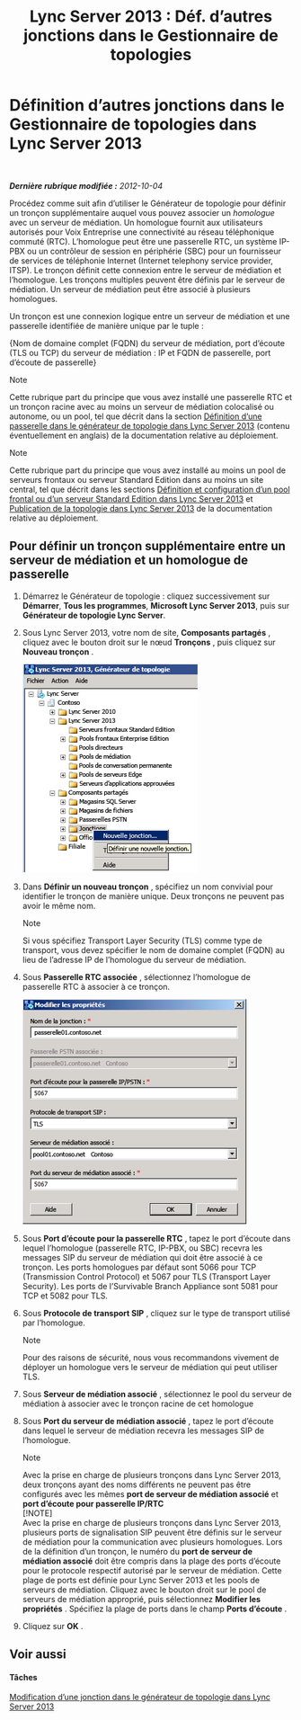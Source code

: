 ﻿---
title: "Lync Server 2013 : Déf. d’autres jonctions dans le Gestionnaire de topologies"
TOCTitle: Définition d’autres jonctions dans le Gestionnaire de topologies
ms:assetid: e68b8377-50a2-452a-bf5c-910929e34236
ms:mtpsurl: https://technet.microsoft.com/fr-fr/library/JJ721915(v=OCS.15)
ms:contentKeyID: 49891583
ms.date: 05/20/2016
mtps_version: v=OCS.15
ms.translationtype: HT
---

# Définition d’autres jonctions dans le Gestionnaire de topologies dans Lync Server 2013

 

_**Dernière rubrique modifiée :** 2012-10-04_

Procédez comme suit afin d’utiliser le Générateur de topologie pour définir un tronçon supplémentaire auquel vous pouvez associer un *homologue* avec un serveur de médiation. Un homologue fournit aux utilisateurs autorisés pour Voix Entreprise une connectivité au réseau téléphonique commuté (RTC). L’homologue peut être une passerelle RTC, un système IP-PBX ou un contrôleur de session en périphérie (SBC) pour un fournisseur de services de téléphonie Internet (Internet telephony service provider, ITSP). Le tronçon définit cette connexion entre le serveur de médiation et l’homologue. Les tronçons multiples peuvent être définis par le serveur de médiation. Un serveur de médiation peut être associé à plusieurs homologues.

Un tronçon est une connexion logique entre un serveur de médiation et une passerelle identifiée de manière unique par le tuple :

{Nom de domaine complet (FQDN) du serveur de médiation, port d’écoute (TLS ou TCP) du serveur de médiation : IP et FQDN de passerelle, port d’écoute de passerelle}

> [!NOTE]  
> Cette rubrique part du principe que vous avez installé une passerelle RTC et un tronçon racine avec au moins un serveur de médiation colocalisé ou autonome, ou un pool, tel que décrit dans la section <a href="lync-server-2013-define-a-gateway-in-topology-builder.md">Définition d’une passerelle dans le générateur de topologie dans Lync Server 2013</a> (contenu éventuellement en anglais) de la documentation relative au déploiement.

> [!NOTE]  
> Cette rubrique part du principe que vous avez installé au moins un pool de serveurs frontaux ou serveur Standard Edition dans au moins un site central, tel que décrit dans les sections <a href="lync-server-2013-define-and-configure-a-front-end-pool-or-standard-edition-server.md">Définition et configuration d’un pool frontal ou d’un serveur Standard Edition dans Lync Server 2013</a> et <a href="lync-server-2013-publish-the-topology.md">Publication de la topologie dans Lync Server 2013</a> de la documentation relative au déploiement.

## Pour définir un tronçon supplémentaire entre un serveur de médiation et un homologue de passerelle

1.  Démarrez le Générateur de topologie : cliquez successivement sur **Démarrer**, **Tous les programmes**, **Microsoft Lync Server 2013**, puis sur **Générateur de topologie Lync Server**.

2.  Sous Lync Server 2013, votre nom de site, **Composants partagés** , cliquez avec le bouton droit sur le nœud **Tronçons** , puis cliquez sur **Nouveau tronçon** .
    
    ![Écran de la structure de fichier du Générateur de topologie Lync Server](images/JJ721915.90d5b349-aa1e-407a-87ed-fa112f478560(OCS.15).png "Écran de la structure de fichier du Générateur de topologie Lync Server")

3.  Dans **Définir un nouveau tronçon** , spécifiez un nom convivial pour identifier le tronçon de manière unique. Deux tronçons ne peuvent pas avoir le même nom.
    
    > [!NOTE]  
    > Si vous spécifiez Transport Layer Security (TLS) comme type de transport, vous devez spécifier le nom de domaine complet (FQDN) au lieu de l’adresse IP de l’homologue du serveur de médiation.

4.  Sous **Passerelle RTC associée** , sélectionnez l’homologue de passerelle RTC à associer à ce tronçon.
    
    ![Paramètres des propriétés pour la passerelle PSTN homologue pour la jonction](images/JJ721915.7c3fe8ee-8f4c-4413-8462-8347228e61bb(OCS.15).png "Paramètres des propriétés pour la passerelle PSTN homologue pour la jonction")

5.  Sous **Port d’écoute pour la passerelle RTC** , tapez le port d’écoute dans lequel l’homologue (passerelle RTC, IP-PBX, ou SBC) recevra les messages SIP du serveur de médiation qui doit être associé à ce tronçon. Les ports homologues par défaut sont 5066 pour TCP (Transmission Control Protocol) et 5067 pour TLS (Transport Layer Security). Les ports de l’Survivable Branch Appliance sont 5081 pour TCP et 5082 pour TLS.

6.  Sous **Protocole de transport SIP** , cliquez sur le type de transport utilisé par l’homologue.
    
    > [!NOTE]  
    > Pour des raisons de sécurité, nous vous recommandons vivement de déployer un homologue vers le serveur de médiation qui peut utiliser TLS.

7.  Sous **Serveur de médiation associé** , sélectionnez le pool du serveur de médiation à associer avec le tronçon racine de cet homologue

8.  Sous **Port du serveur de médiation associé** , tapez le port d’écoute dans lequel le serveur de médiation recevra les messages SIP de l’homologue.
    
    > [!NOTE]  
    > Avec la prise en charge de plusieurs tronçons dans Lync Server 2013, deux tronçons ayant des noms différents ne peuvent pas être configurés avec les mêmes <strong>port de serveur de médiation associé</strong> et <strong>port d’écoute pour passerelle IP/RTC</strong>    
    > [!NOTE]  
    > Avec la prise en charge de plusieurs tronçons dans Lync Server 2013, plusieurs ports de signalisation SIP peuvent être définis sur le serveur de médiation pour la communication avec plusieurs homologues. Lors de la définition d’un tronçon, le numéro du <strong>port de serveur de médiation associé</strong> doit être compris dans la plage des ports d’écoute pour le protocole respectif autorisé par le serveur de médiation. Cette plage de ports est définie pour Lync Server 2013 et les pools de serveurs de médiation. Cliquez avec le bouton droit sur le pool de serveurs de médiation approprié, puis sélectionnez <strong>Modifier les propriétés</strong> . Spécifiez la plage de ports dans le champ <strong>Ports d’écoute</strong> .

9.  Cliquez sur **OK** .

## Voir aussi

#### Tâches

[Modification d’une jonction dans le générateur de topologie dans Lync Server 2013](lync-server-2013-modify-a-trunk-in-topology-builder.md)

